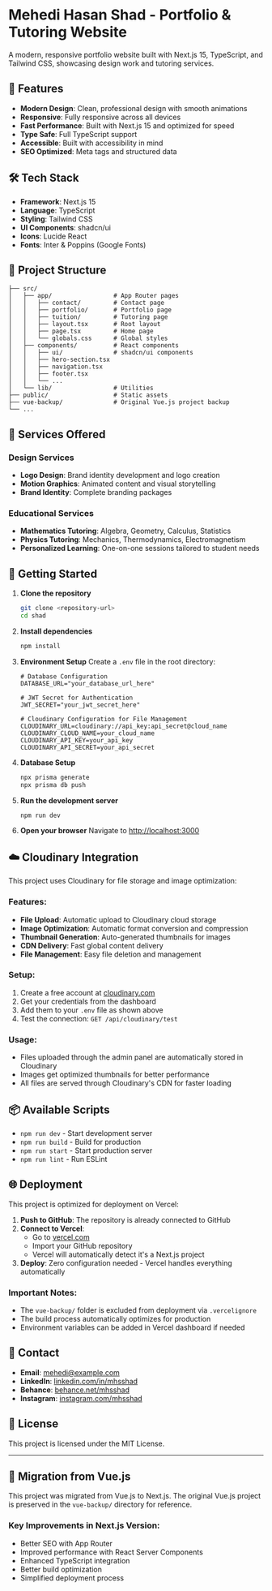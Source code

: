 # Mehedi Hasan Shad - Portfolio & Tutoring Website

A modern, responsive portfolio website built with Next.js 15, TypeScript, and Tailwind CSS, showcasing design work and tutoring services.

## 🚀 Features

- **Modern Design**: Clean, professional design with smooth animations
- **Responsive**: Fully responsive across all devices
- **Fast Performance**: Built with Next.js 15 and optimized for speed
- **Type Safe**: Full TypeScript support
- **Accessible**: Built with accessibility in mind
- **SEO Optimized**: Meta tags and structured data

## 🛠️ Tech Stack

- **Framework**: Next.js 15
- **Language**: TypeScript
- **Styling**: Tailwind CSS
- **UI Components**: shadcn/ui
- **Icons**: Lucide React
- **Fonts**: Inter & Poppins (Google Fonts)

## 📁 Project Structure

```
├── src/
│   ├── app/                 # App Router pages
│   │   ├── contact/         # Contact page
│   │   ├── portfolio/       # Portfolio page
│   │   ├── tuition/         # Tutoring page
│   │   ├── layout.tsx       # Root layout
│   │   ├── page.tsx         # Home page
│   │   └── globals.css      # Global styles
│   ├── components/          # React components
│   │   ├── ui/              # shadcn/ui components
│   │   ├── hero-section.tsx
│   │   ├── navigation.tsx
│   │   ├── footer.tsx
│   │   └── ...
│   └── lib/                 # Utilities
├── public/                  # Static assets
├── vue-backup/              # Original Vue.js project backup
└── ...
```

## 🎨 Services Offered

### Design Services
- **Logo Design**: Brand identity development and logo creation
- **Motion Graphics**: Animated content and visual storytelling
- **Brand Identity**: Complete branding packages

### Educational Services
- **Mathematics Tutoring**: Algebra, Geometry, Calculus, Statistics
- **Physics Tutoring**: Mechanics, Thermodynamics, Electromagnetism
- **Personalized Learning**: One-on-one sessions tailored to student needs

## 🚀 Getting Started

1. **Clone the repository**
   ```bash
   git clone <repository-url>
   cd shad
   ```

2. **Install dependencies**
   ```bash
   npm install
   ```

3. **Environment Setup**
   Create a `.env` file in the root directory:
   ```env
   # Database Configuration
   DATABASE_URL="your_database_url_here"
   
   # JWT Secret for Authentication
   JWT_SECRET="your_jwt_secret_here"
   
   # Cloudinary Configuration for File Management
   CLOUDINARY_URL=cloudinary://api_key:api_secret@cloud_name
   CLOUDINARY_CLOUD_NAME=your_cloud_name
   CLOUDINARY_API_KEY=your_api_key
   CLOUDINARY_API_SECRET=your_api_secret
   ```

4. **Database Setup**
   ```bash
   npx prisma generate
   npx prisma db push
   ```

5. **Run the development server**
   ```bash
   npm run dev
   ```

6. **Open your browser**
   Navigate to [http://localhost:3000](http://localhost:3000)

## ☁️ Cloudinary Integration

This project uses Cloudinary for file storage and image optimization:

### Features:
- **File Upload**: Automatic upload to Cloudinary cloud storage
- **Image Optimization**: Automatic format conversion and compression
- **Thumbnail Generation**: Auto-generated thumbnails for images
- **CDN Delivery**: Fast global content delivery
- **File Management**: Easy file deletion and management

### Setup:
1. Create a free account at [cloudinary.com](https://cloudinary.com)
2. Get your credentials from the dashboard
3. Add them to your `.env` file as shown above
4. Test the connection: `GET /api/cloudinary/test`

### Usage:
- Files uploaded through the admin panel are automatically stored in Cloudinary
- Images get optimized thumbnails for better performance
- All files are served through Cloudinary's CDN for faster loading

## 📦 Available Scripts

- `npm run dev` - Start development server
- `npm run build` - Build for production
- `npm run start` - Start production server
- `npm run lint` - Run ESLint

## 🌐 Deployment

This project is optimized for deployment on Vercel:

1. **Push to GitHub**: The repository is already connected to GitHub
2. **Connect to Vercel**: 
   - Go to [vercel.com](https://vercel.com)
   - Import your GitHub repository
   - Vercel will automatically detect it's a Next.js project
3. **Deploy**: Zero configuration needed - Vercel handles everything automatically

### Important Notes:
- The `vue-backup/` folder is excluded from deployment via `.vercelignore`
- The build process automatically optimizes for production
- Environment variables can be added in Vercel dashboard if needed

## 📧 Contact

- **Email**: mehedi@example.com
- **LinkedIn**: [linkedin.com/in/mhsshad](https://linkedin.com/in/mhsshad)
- **Behance**: [behance.net/mhsshad](https://behance.net/mhsshad)
- **Instagram**: [instagram.com/mhsshad](https://instagram.com/mhsshad)

## 📄 License

This project is licensed under the MIT License.

---

## 🔄 Migration from Vue.js

This project was migrated from Vue.js to Next.js. The original Vue.js project is preserved in the `vue-backup/` directory for reference.

### Key Improvements in Next.js Version:
- Better SEO with App Router
- Improved performance with React Server Components
- Enhanced TypeScript integration
- Better build optimization
- Simplified deployment process
